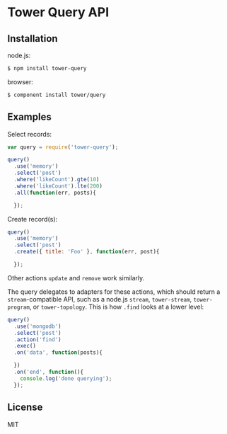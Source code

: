 # Tower Query API

## Installation

node.js:

```bash
$ npm install tower-query
```

browser:

```bash
$ component install tower/query
```

## Examples

Select records:

```js
var query = require('tower-query');

query()
  .use('memory')
  .select('post')
  .where('likeCount').gte(10)
  .where('likeCount').lte(200)
  .all(function(err, posts){

  });
```

Create record(s):

```js
query()
  .use('memory')
  .select('post')
  .create({ title: 'Foo' }, function(err, post){

  });
```

Other actions `update` and `remove` work similarly.

The query delegates to adapters for these actions, which should return a `stream`-compatible API, such as a node.js `stream`, `tower-stream`, `tower-program`, or `tower-topology`. This is how `.find` looks at a lower level:

```js
query()
  .use('mongodb')
  .select('post')
  .action('find')
  .exec()
  .on('data', function(posts){

  })
  .on('end', function(){
    console.log('done querying');
  });
```

## License

MIT